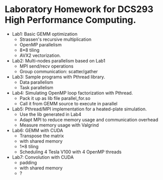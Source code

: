 # Laboratory Homework for DCS293 High Performance Computing.

* Lab1: Basic GEMM optimization
  * Strassen's recursive multiplication
  * OpenMP parallelism
  * 8*8 tiling
  * AVX2 vectorization.
* Lab2: Multi-nodes parallelism based on Lab1
  * MPI send/recv operations
  * Group communication: scatter/gather
* Lab3: Sample programs with Pthread library.
  * Data parallelism 
  * Task parallelism
* Lab4: Simulating OpenMP loop factorization with Pthread.
  * Pack it up as lib file parallel_for.so
  * Call it from GEMM source to execute in parallel
* Lab5: Pthread/MPI implementation for a heated-plate simulation.
  * Use the lib generated in Lab4
  * Adapt MPI to reduce memory usage and communication overhead
  * Measure memory usage with Valgrind
* Lab6: GEMM with CUDA
  * Transpose the matrix
  * with shared memory
  * 1*8 tiling 
  * Scheduling 4 Tesla V100 with 4 OpenMP threads
* Lab7: Convolution with CUDA
  * padding
  * with shared memory
  * ?